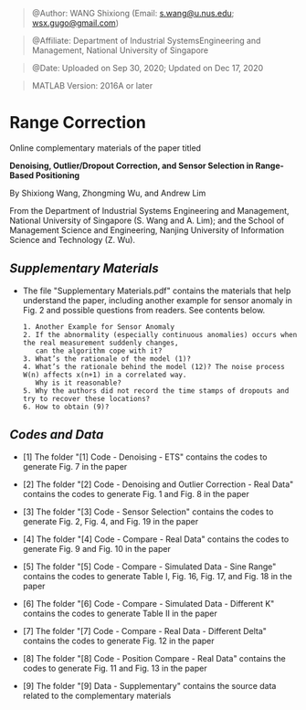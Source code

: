 > @Author: WANG Shixiong (Email: <s.wang@u.nus.edu>; <wsx.gugo@gmail.com>)

> @Affiliate: Department of Industrial SystemsEngineering and Management, National University of Singapore

> @Date: Uploaded on Sep 30, 2020; Updated on Dec 17, 2020

> MATLAB Version: 2016A or later

# Range Correction

Online complementary materials of the paper titled 

**Denoising, Outlier/Dropout Correction, and Sensor Selection in Range-Based Positioning**

By Shixiong Wang, Zhongming Wu, and Andrew Lim

From the Department of Industrial Systems Engineering and Management, National University of Singapore (S. Wang and A. Lim);
and the School of Management Science and Engineering, Nanjing University of Information Science and Technology (Z. Wu).

## ***Supplementary Materials***

* The file "Supplementary Materials.pdf" contains the materials that help understand the paper, including another example for sensor anomaly in Fig. 2 and possible questions from readers. See contents below.
    ```
    1. Another Example for Sensor Anomaly
    2. If the abnormality (especially continuous anomalies) occurs when the real measurement suddenly changes, 
       can the algorithm cope with it?
    3. What’s the rationale of the model (1)?
    4. What’s the rationale behind the model (12)? The noise process W(n) affects x(n+1) in a correlated way. 
       Why is it reasonable?
    5. Why the authors did not record the time stamps of dropouts and try to recover these locations?
    6. How to obtain (9)?
    ```

    
## ***Codes and Data***

* [1] The folder "[1] Code - Denoising - ETS" contains the codes to generate Fig. 7 in the paper

* [2] The folder "[2] Code - Denoising and Outlier Correction - Real Data" contains the codes to generate Fig. 1 and Fig. 8 in the paper

* [3] The folder "[3] Code - Sensor Selection" contains the codes to generate Fig. 2, Fig. 4, and Fig. 19 in the paper

* [4] The folder "[4] Code - Compare - Real Data" contains the codes to generate Fig. 9 and Fig. 10 in the paper

* [5] The folder "[5] Code - Compare - Simulated Data - Sine Range" contains the codes to generate Table I, Fig. 16, Fig. 17, and Fig. 18 in the paper

* [6] The folder "[6] Code - Compare - Simulated Data - Different K" contains the codes to generate Table II in the paper

* [7] The folder "[7] Code - Compare - Real Data - Different Delta" contains the codes to generate Fig. 12 in the paper

* [8] The folder "[8] Code - Position Compare - Real Data" contains the codes to generate Fig. 11 and Fig. 13 in the paper

* [9] The folder "[9] Data - Supplementary" contains the source data related to the complementary materials


